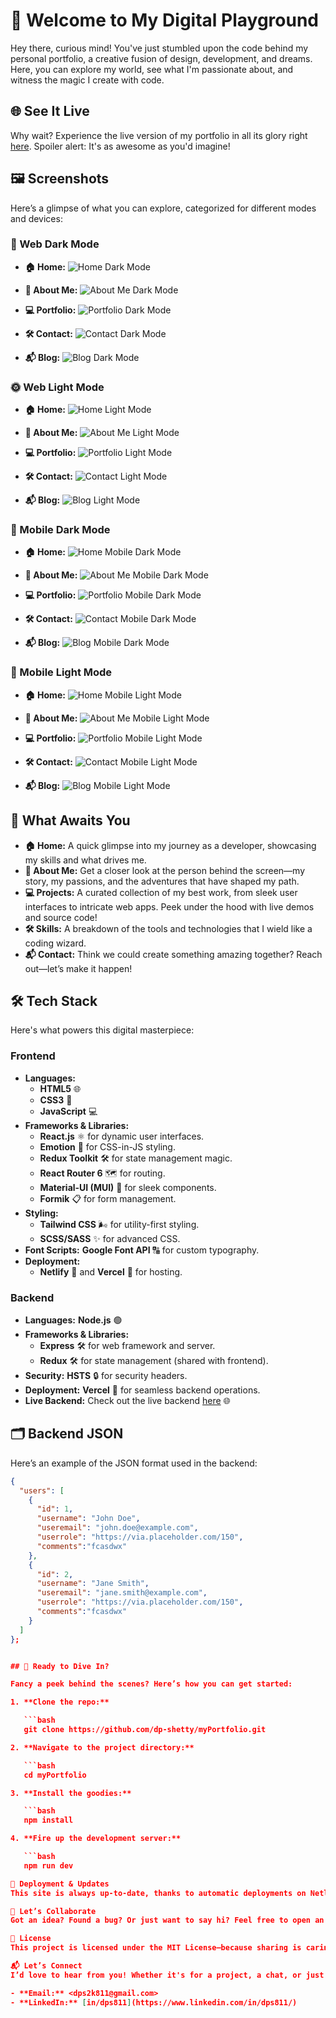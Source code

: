 # 🚀 Welcome to My Digital Playground

Hey there, curious mind! You've just stumbled upon the code behind my personal portfolio, a creative fusion of design, development, and dreams. Here, you can explore my world, see what I'm passionate about, and witness the magic I create with code.

## 🌐 See It Live

Why wait? Experience the live version of my portfolio in all its glory right [here](https://dpshetty.netlify.app/). Spoiler alert: It's as awesome as you'd imagine!

## 🖼️ Screenshots

Here’s a glimpse of what you can explore, categorized for different modes and devices:

### 🌙 Web Dark Mode

- **🏠 Home:**
  ![Home Dark Mode](./src/assets/images/readmeImages/Home_Dark.jpg)

- **👤 About Me:**
  ![About Me Dark Mode](./src/assets/images/readmeImages/About_Dark.jpg)

- **💻 Portfolio:**
  ![Portfolio Dark Mode](./src/assets/images/readmeImages/)

- **🛠️ Contact:**
  ![Contact Dark Mode](./src/assets/images/readmeImages/Contact_Dark.jpg)

- **📬 Blog:**
  ![Blog Dark Mode](./src/assets/images/readmeImages/)

### 🌞 Web Light Mode

- **🏠 Home:**
  ![Home Light Mode](./src/assets/images/readmeImages/Home_Light.jpg)

- **👤 About Me:**
  ![About Me Light Mode](./src/assets/images/readmeImages/About_Light.jpg)

- **💻 Portfolio:**
  ![Portfolio Light Mode](https://via.placeholder.com/800x400?text=Projects+Light+Mode+Screenshot)

- **🛠️ Contact:**
  ![Contact Light Mode](./src/assets/images/readmeImages/Contact_Light.jpg)

- **📬 Blog:**
  ![Blog Light Mode](https://via.placeholder.com/800x400?text=Contact+Light+Mode+Screenshot)

### 📱 Mobile Dark Mode

- **🏠 Home:**
  ![Home Mobile Dark Mode](./src/assets/images/readmeImages/Home_mobDark.jpg)

- **👤 About Me:**
  ![About Me Mobile Dark Mode](./src/assets/images/readmeImages/About_mobDark.jpg)

- **💻 Portfolio:**
  ![Portfolio Mobile Dark Mode]([./src/assets/images/readmeImages/Portfolio_mobDark.jpg](https://via.placeholder.com/800x400?text=Contact+Light+Mode+Screenshot))

- **🛠️ Contact:**
  ![Contact Mobile Dark Mode](./src/assets/images/readmeImages/Contact_mobDark.jpg)

- **📬 Blog:**
  ![Blog Mobile Dark Mode]([./src/assets/images/readmeImages/About_mobDark.jpg](https://via.placeholder.com/800x400?text=Contact+Light+Mode+Screenshot))

### 📱 Mobile Light Mode

- **🏠 Home:**
  ![Home Mobile Light Mode](./src/assets/images/readmeImages/Home_mobLight.jpg)

- **👤 About Me:**
  ![About Me Mobile Light Mode](./src/assets/images/readmeImages/About_mobLight.jpg)

- **💻 Portfolio:**
  ![Portfolio Mobile Light Mode](https://via.placeholder.com/800x400?text=Projects+Mobile+Light+Mode+Screenshot)

- **🛠️ Contact:**
  ![Contact Mobile Light Mode](./src/assets/images/readmeImages/Contact_mobLight.jpg)

- **📬 Blog:**
  ![Blog Mobile Light Mode](https://via.placeholder.com/800x400?text=Contact+Mobile+Light+Mode+Screenshot)

## 🎨 What Awaits You

- **🏠 Home:** A quick glimpse into my journey as a developer, showcasing my skills and what drives me.
- **👤 About Me:** Get a closer look at the person behind the screen—my story, my passions, and the adventures that have shaped my path.
- **💻 Projects:** A curated collection of my best work, from sleek user interfaces to intricate web apps. Peek under the hood with live demos and source code!
- **🛠️ Skills:** A breakdown of the tools and technologies that I wield like a coding wizard.
- **📬 Contact:** Think we could create something amazing together? Reach out—let’s make it happen!

## 🛠️ Tech Stack

Here's what powers this digital masterpiece:

### Frontend

- **Languages:**
  - **HTML5** 🌐
  - **CSS3** 🎨
  - **JavaScript** 💻
- **Frameworks & Libraries:** 
  - **React.js** ⚛️ for dynamic user interfaces.
  - **Emotion** 🎨 for CSS-in-JS styling.
  - **Redux Toolkit** 🛠️ for state management magic.
  - **React Router 6** 🗺️ for routing.
  - **Material-UI (MUI)** 💅 for sleek components.
  - **Formik** 📋 for form management.
- **Styling:**
  - **Tailwind CSS** 🌬️ for utility-first styling.
  - **SCSS/SASS** ✨ for advanced CSS.
- **Font Scripts:** **Google Font API** 🔠 for custom typography.
- **Deployment:** 
  - **Netlify** 🚀 and **Vercel** 🌟 for hosting.

### Backend

- **Languages:** **Node.js** 🟢
- **Frameworks & Libraries:** 
  - **Express** 🛠️ for web framework and server.
  - **Redux** 🛠️ for state management (shared with frontend).
- **Security:** **HSTS** 🔒 for security headers.
- **Deployment:** **Vercel** 🌟 for seamless backend operations.
- **Live Backend:** Check out the live backend [here](https://your-backend-deployment-url.vercel.app) 🌐

## 🗂️ Backend JSON

Here’s an example of the JSON format used in the backend:

```json
{
  "users": [
    {
      "id": 1,
      "username": "John Doe",
      "useremail": "john.doe@example.com",
      "userrole": "https://via.placeholder.com/150",
      "comments":"fcasdwx"
    },
    {
      "id": 2,
      "username": "Jane Smith",
      "useremail": "jane.smith@example.com",
      "userrole": "https://via.placeholder.com/150",
      "comments":"fcasdwx"
    }
  ]
};


## 🚧 Ready to Dive In?

Fancy a peek behind the scenes? Here’s how you can get started:

1. **Clone the repo:**

   ```bash
   git clone https://github.com/dp-shetty/myPortfolio.git

2. **Navigate to the project directory:**

   ```bash
   cd myPortfolio

3. **Install the goodies:**

   ```bash
   npm install

4. **Fire up the development server:**

   ```bash
   npm run dev

🚀 Deployment & Updates
This site is always up-to-date, thanks to automatic deployments on Netlify and Vercel. Every push to the main branch triggers a fresh deployment—so you’re always seeing the latest and greatest.

🤝 Let’s Collaborate
Got an idea? Found a bug? Or just want to say hi? Feel free to open an issue, submit a pull request, or reach out through my contact page.

📜 License
This project is licensed under the MIT License—because sharing is caring.

📬 Let’s Connect
I’d love to hear from you! Whether it's for a project, a chat, or just to say hi, you can reach me through:

- **Email:** <dps2k811@gmail.com>
- **LinkedIn:** [in/dps811](https://www.linkedin.com/in/dps811/)
  